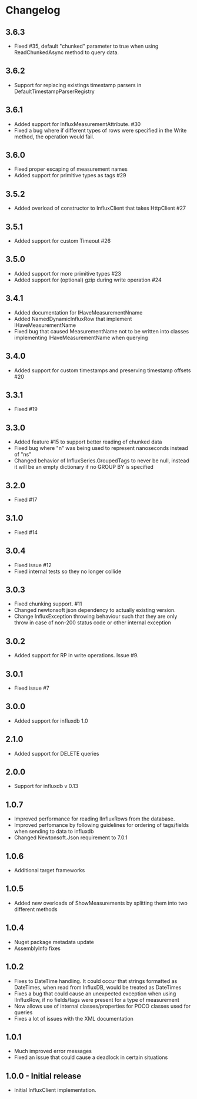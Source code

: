 # Changelog

## 3.6.3
 * Fixed #35, default "chunked" parameter to true when using ReadChunkedAsync method to query data.

## 3.6.2
 * Support for replacing existings timestamp parsers in DefaultTimestampParserRegistry

## 3.6.1
 * Added support for InfluxMeasurementAttribute. #30
 * Fixed a bug where if different types of rows were specified in the Write method, the operation would fail.

## 3.6.0
 * Fixed proper escaping of measurement names
 * Added support for primitive types as tags #29

## 3.5.2
 * Added overload of constructor to InfluxClient that takes HttpClient #27

## 3.5.1
 * Added support for custom Timeout #26

## 3.5.0
 * Added support for more primitive types #23
 * Added support for (optional) gzip during write operation #24

## 3.4.1
 * Added documentation for IHaveMeasurementNname
 * Added NamedDynamicInfluxRow that implement IHaveMeasurementName
 * Fixed bug that caused MeasurementName not to be written into classes implementing IHaveMeasurementName when querying

## 3.4.0
 * Added support for custom timestamps and preserving timestamp offsets #20

## 3.3.1
 * Fixed #19

## 3.3.0
 * Added feature #15 to support better reading of chunked data
 * Fixed bug where "n" was being used to represent nanoseconds instead of "ns"
 * Changed behavior of InfluxSeries.GroupedTags to never be null, instead it will be an empty dictionary if no GROUP BY is specified
 
## 3.2.0
 * Fixed #17

## 3.1.0
 * Fixed #14

## 3.0.4
 * Fixed issue #12
 * Fixed internal tests so they no longer collide

## 3.0.3
 * Fixed chunking support. #11 
 * Changed newtonsoft json dependency to actually existing version.
 * Change InfluxException throwing behaviour such that they are only throw in case of non-200 status code or other internal exception

## 3.0.2 
 * Added support for RP in write operations. Issue #9.

## 3.0.1
 * Fixed issue #7

## 3.0.0
 * Added support for influxdb 1.0

## 2.1.0
 * Added support for DELETE queries

## 2.0.0
 * Support for influxdb v 0.13

## 1.0.7
 * Improved performance for reading IInfluxRows from the database.
 * Improved perfomance by following guidelines for ordering of tags/fields when sending to data to influxdb
 * Changed Newtonsoft.Json requirement to 7.0.1

## 1.0.6
 * Additional target frameworks

## 1.0.5
 * Added new overloads of ShowMeasurements by splitting them into two different methods

## 1.0.4
 * Nuget package metadata update
 * AssemblyInfo fixes

## 1.0.2
 * Fixes to DateTime handling. It could occur that strings formatted as DateTimes, when read from InfluxDB, would be treated as DateTimes
 * Fixes a bug that could cause an unexpected exception when using IInfluxRow, if no fields/tags were present for a type of measurement
 * Now allows use of internal classes/properties for POCO classes used for queries
 * Fixes a lot of issues with the XML documentation

## 1.0.1
 * Much improved error messages
 * Fixed an issue that could cause a deadlock in certain situations

## 1.0.0 - Initial release
 * Initial InfluxClient implementation.
